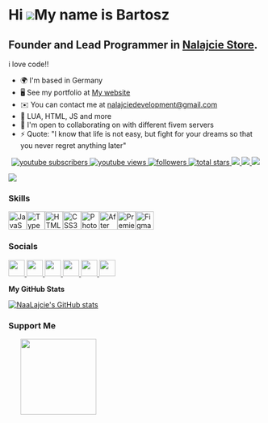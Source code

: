 Hi ![](https://user-images.githubusercontent.com/18350557/176309783-0785949b-9127-417c-8b55-ab5a4333674e.gif)My name is Bartosz
===============================================================================================================================

Founder and Lead Programmer in <a href="https://discord.gg/7ebbY9FSwU" target="_blank">Nalajcie Store</a>.</h4>
------------------------------------------

i love code!!

* 🌍  I'm based in Germany
* 🖥️  See my portfolio at [My website](http://nalajcie.pl)
* ✉️  You can contact me at [nalajciedevelopment@gmail.com](mailto:nalajciedevelopment@gmail.com)
* 🧠  LUA, HTML, JS and more
* 🤝  I'm open to collaborating on with different fivem servers
* ⚡  Quote: "I know that life is not easy, but fight for your dreams so that you never regret anything later"

<p align="center">
  <a href="https://www.youtube.com/c/Szatkovsky">
    <img alt="youtube subscribers" title="Subscribe to my YouTube channel" src="https://custom-icon-badges.demolab.com/youtube/channel/subscribers/UCzFTcPqExmzXL1pbo1Cj7PQ?color=%23E05D44&label=SUBSCRIBE&logo=video&logoColor=white&style=for-the-badge&labelColor=CE4630"/>
  </a>
  <a href="https://www.youtube.com/c/Szatkovsky">
    <img alt="youtube views" title="YouTube views" src="https://custom-icon-badges.demolab.com/youtube/channel/views/UCzFTcPqExmzXL1pbo1Cj7PQ?color=%23E1AD0E&logo=eye&logoColor=white&style=for-the-badge&labelColor=C79600"/>
  </a>
  <a href="https://github.com/NaaLajcie?tab=followers">
    <img alt="followers" title="Follow me on Github" src="https://custom-icon-badges.demolab.com/github/followers/NaaLajcie?color=236ad3&labelColor=1155ba&style=for-the-badge&logo=person-add&label=Follow&logoColor=white"/>
  </a>
  <a href="https://github.com/NaaLajcie?tab=repositories&sort=stargazers">
    <img alt="total stars" title="Total stars on GitHub" src="https://custom-icon-badges.demolab.com/github/stars/NaaLajcie?color=55960c&style=for-the-badge&labelColor=488207&logo=star"/>
  </a>
  <a href="https://www.github.com/NaaLajcie" target="_blank" rel="noreferrer">
<img src="https://img.shields.io/github/followers/NaaLajcie?logo=github&style=for-the-badge&color=0891b2&labelColor=1c1917" />
</a>
<a href="https://www.x.com/NaLaajcie" target="_blank" rel="noreferrer">
<img src="https://img.shields.io/twitter/follow/NaLaajcie?logo=twitter&style=for-the-badge&color=0891b2&labelColor=1c1917"/>
</a>
<a href="https://www.twitch.tv/naalaajcie" target="_blank" rel="noreferrer">
<img src="https://img.shields.io/twitch/status/naalaajcie?logo=twitchsx&style=for-the-badge&color=0891b2&labelColor=1c1917&label=TWITCH+STATUS" />
</a>
</p>

<a href="https://discord.gg/7ebbY9FSwU">
  <img src="https://invite.casperiv.dev?inviteCode=7ebbY9FSwU&locale=en" />
</a>


### Skills

<p align="left">
<a href="https://developer.mozilla.org/en-US/docs/Web/JavaScript" target="_blank" rel="noreferrer"><img src="https://raw.githubusercontent.com/danielcranney/readme-generator/main/public/icons/skills/javascript-colored.svg" width="36" height="36" alt="JavaScript" /></a><a href="https://www.typescriptlang.org/" target="_blank" rel="noreferrer"><img src="https://raw.githubusercontent.com/danielcranney/readme-generator/main/public/icons/skills/typescript-colored.svg" width="36" height="36" alt="TypeScript" /></a><a href="https://developer.mozilla.org/en-US/docs/Glossary/HTML5" target="_blank" rel="noreferrer"><img src="https://raw.githubusercontent.com/danielcranney/readme-generator/main/public/icons/skills/html5-colored.svg" width="36" height="36" alt="HTML5" /></a><a href="https://www.w3.org/TR/CSS/#css" target="_blank" rel="noreferrer"><img src="https://raw.githubusercontent.com/danielcranney/readme-generator/main/public/icons/skills/css3-colored.svg" width="36" height="36" alt="CSS3" /></a><a href="https://www.adobe.com/uk/products/photoshop.html" target="_blank" rel="noreferrer"><img src="https://raw.githubusercontent.com/danielcranney/readme-generator/main/public/icons/skills/photoshop-colored.svg" width="36" height="36" alt="Photoshop" /></a><a href="https://www.adobe.com/uk/products/aftereffects.html" target="_blank" rel="noreferrer"><img src="https://raw.githubusercontent.com/danielcranney/readme-generator/main/public/icons/skills/aftereffects-colored.svg" width="36" height="36" alt="After Effects" /></a><a href="https://www.adobe.com/uk/products/premiere.html" target="_blank" rel="noreferrer"><img src="https://raw.githubusercontent.com/danielcranney/readme-generator/main/public/icons/skills/premierepro-colored.svg" width="36" height="36" alt="Premiere Pro" /></a><a href="https://www.figma.com/" target="_blank" rel="noreferrer"><img src="https://raw.githubusercontent.com/danielcranney/readme-generator/main/public/icons/skills/figma-colored.svg" width="36" height="36" alt="Figma" /></a>
</p>

### Socials

<p align="left"> <a href="https://discord.com/users/nalajcie" target="_blank" rel="noreferrer"> <picture> <source media="(prefers-color-scheme: dark)" srcset="undefined" /> <source media="(prefers-color-scheme: light)" srcset="https://raw.githubusercontent.com/danielcranney/readme-generator/main/public/icons/socials/discord.svg" /> <img src="https://raw.githubusercontent.com/danielcranney/readme-generator/main/public/icons/socials/discord.svg" width="32" height="32" /> </picture> </a> <a href="https://www.github.com/NaaLajcie" target="_blank" rel="noreferrer"> <picture> <source media="(prefers-color-scheme: dark)" srcset="https://raw.githubusercontent.com/danielcranney/readme-generator/main/public/icons/socials/github-dark.svg" /> <source media="(prefers-color-scheme: light)" srcset="https://raw.githubusercontent.com/danielcranney/readme-generator/main/public/icons/socials/github.svg" /> <img src="https://raw.githubusercontent.com/danielcranney/readme-generator/main/public/icons/socials/github.svg" width="32" height="32" /> </picture> </a> <a href="http://www.instagram.com/naalajcie" target="_blank" rel="noreferrer"> <picture> <source media="(prefers-color-scheme: dark)" srcset="undefined" /> <source media="(prefers-color-scheme: light)" srcset="https://raw.githubusercontent.com/danielcranney/readme-generator/main/public/icons/socials/instagram.svg" /> <img src="https://raw.githubusercontent.com/danielcranney/readme-generator/main/public/icons/socials/instagram.svg" width="32" height="32" /> </picture> </a> <a href="https://www.x.com/NaLaajcie" target="_blank" rel="noreferrer"> <picture> <source media="(prefers-color-scheme: dark)" srcset="https://raw.githubusercontent.com/danielcranney/readme-generator/main/public/icons/socials/twitter-dark.svg" /> <source media="(prefers-color-scheme: light)" srcset="https://raw.githubusercontent.com/danielcranney/readme-generator/main/public/icons/socials/twitter.svg" /> <img src="https://raw.githubusercontent.com/danielcranney/readme-generator/main/public/icons/socials/twitter.svg" width="32" height="32" /> </picture> </a> <a href="https://www.youtube.com/@NaLajcie" target="_blank" rel="noreferrer"> <picture> <source media="(prefers-color-scheme: dark)" srcset="undefined" /> <source media="(prefers-color-scheme: light)" srcset="https://raw.githubusercontent.com/danielcranney/readme-generator/main/public/icons/socials/youtube.svg" /> <img src="https://raw.githubusercontent.com/danielcranney/readme-generator/main/public/icons/socials/youtube.svg" width="32" height="32" /> </picture> </a> <a href="https://www.twitch.tv/naalaajcie" target="_blank" rel="noreferrer"> <picture> <source media="(prefers-color-scheme: dark)" srcset="undefined" /> <source media="(prefers-color-scheme: light)" srcset="https://raw.githubusercontent.com/danielcranney/readme-generator/main/public/icons/socials/twitch.svg" /> <img src="https://raw.githubusercontent.com/danielcranney/readme-generator/main/public/icons/socials/twitch.svg" width="32" height="32" /> </picture> </a></p>

<b>My GitHub Stats</b>

<a href="http://www.github.com/NaaLajcie"><img src="https://github-readme-stats.vercel.app/api?username=NaaLajcie&show_icons=true&hide=&count_private=true&title_color=0891b2&text_color=ffffff&icon_color=0891b2&bg_color=1c1917&hide_border=true&show_icons=true" alt="NaaLajcie's GitHub stats" /></a>

### Support Me
<ul style="list-style-type: none; margin: 0;"> <li style="display: inline-block; margin-right: 0.25rem;"><a href="https://www.buymeacoffee.com/nalajcie"><img src="https://cdn.buymeacoffee.com/buttons/v2/default-yellow.png" width="150"/></a></li></ul>

